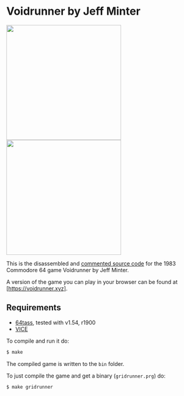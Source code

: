 # Voidrunner by Jeff Minter
<img src="https://user-images.githubusercontent.com/58846/102926230-8f95c700-448c-11eb-9895-d1f0827f2aff.png" height=300><img src="https://user-images.githubusercontent.com/58846/103443412-f8342f00-4c56-11eb-8658-065a48b5f8e3.gif" height=300>



This is the disassembled and [commented source code] for the 1983 Commodore 64 game Voidrunner by Jeff Minter. 

A version of the game you can play in your browser can be found at [https://voidrunner.xyz].

## Requirements

* [64tass][64tass], tested with v1.54, r1900
* [VICE][vice]

[64tass]: http://tass64.sourceforge.net/
[vice]: http://vice-emu.sourceforge.net/
[https://voidrunner.xyz]: https://mwenge.github.io/voidrunner.xyz
[commented source code]:https://github.com/mwenge/voidrunner/blob/master/src/voidrunner.asm

To compile and run it do:

```sh
$ make
```
The compiled game is written to the `bin` folder. 

To just compile the game and get a binary (`gridrunner.prg`) do:

```sh
$ make gridrunner
```

